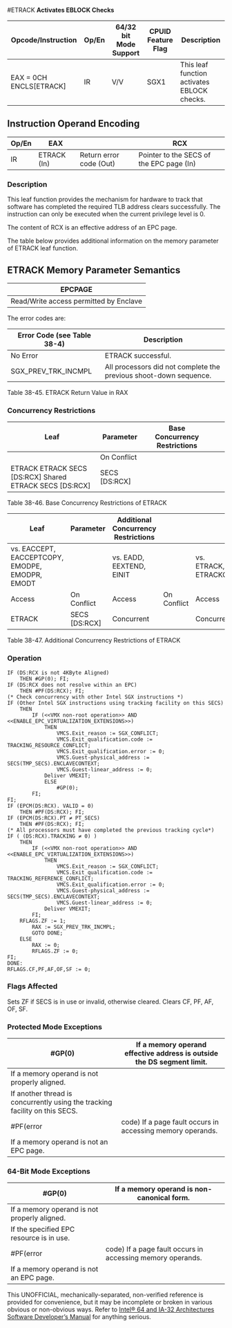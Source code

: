 #ETRACK
**Activates EBLOCK Checks**

| Opcode/Instruction      | Op/En | 64/32 bit Mode Support | CPUID Feature Flag | Description                                 |
| ----------------------- | ----- | ---------------------- | ------------------ | ------------------------------------------- |
| EAX = 0CH ENCLS[ETRACK] | IR    | V/V                    | SGX1               | This leaf function activates EBLOCK checks. |

## Instruction Operand Encoding

| Op/En | EAX         |                         | RCX                                      |
| ----- | ----------- | ----------------------- | ---------------------------------------- |
| IR    | ETRACK (In) | Return error code (Out) | Pointer to the SECS of the EPC page (In) |

### Description

This leaf function provides the mechanism for hardware to track that software has completed the required TLB address clears successfully. The instruction can only be executed when the current privilege level is 0.

The content of RCX is an effective address of an EPC page.

The table below provides additional information on the memory parameter of ETRACK leaf function.

## ETRACK Memory Parameter Semantics

| EPCPAGE                                |
| -------------------------------------- |
| Read/Write access permitted by Enclave |

The error codes are:

| Error Code (see Table 38-4) | Description                                                       |
| --------------------------- | ----------------------------------------------------------------- |
| No Error                    | ETRACK successful.                                                |
| SGX_PREV_TRK_INCMPL         | All processors did not complete the previous shoot-down sequence. |

Table 38-45. ETRACK Return Value in RAX

### Concurrency Restrictions

| Leaf                                                    | Parameter     | Base Concurrency Restrictions |     |     |
| ------------------------------------------------------- | ------------- | ----------------------------- | --- | --- |
|                                                         | On Conflict   |                               |
| ETRACK ETRACK SECS [DS:RCX] Shared ETRACK SECS [DS:RCX] | SECS [DS:RCX] |                               |     |     |

Table 38-46. Base Concurrency Restrictions of ETRACK

| Leaf                                            | Parameter     | Additional Concurrency Restrictions |             |                     |             |           |                         |
| ----------------------------------------------- | ------------- | ----------------------------------- | ----------- | ------------------- | ----------- | --------- | ----------------------- |
| vs. EACCEPT, EACCEPTCOPY, EMODPE, EMODPR, EMODT |               | vs. EADD, EEXTEND, EINIT            |             | vs. ETRACK, ETRACKC |             |
| Access                                          | On Conflict   | Access                              | On Conflict | Access              | On Conflict |
| ETRACK                                          | SECS [DS:RCX] | Concurrent                          |             | Concurrent          |             | Exclusive | SGX_EPC_PAGE \_CONFLICT |

Table 38-47. Additional Concurrency Restrictions of ETRACK

### Operation

```
IF (DS:RCX is not 4KByte Aligned)
    THEN #​​​​GP(0); FI;
IF (DS:RCX does not resolve within an EPC)
    THEN #​PF(DS:RCX); FI;
(* Check concurrency with other Intel SGX instructions *)
IF (Other Intel SGX instructions using tracking facility on this SECS)
    THEN
        IF (<<VMX non-root operation>> AND <<ENABLE_EPC_VIRTUALIZATION_EXTENSIONS>>)
            THEN
                VMCS.Exit_reason := SGX_CONFLICT;
                VMCS.Exit_qualification.code := TRACKING_RESOURCE_CONFLICT;
                VMCS.Exit_qualification.error := 0;
                VMCS.Guest-physical_address := SECS(TMP_SECS).ENCLAVECONTEXT;
                VMCS.Guest-linear_address := 0;
            Deliver VMEXIT;
            ELSE
                #​​​​GP(0);
        FI;
FI;
IF (EPCM(DS:RCX). VALID = 0)
    THEN #​PF(DS:RCX); FI;
IF (EPCM(DS:RCX).PT ≠ PT_SECS)
    THEN #​PF(DS:RCX); FI;
(* All processors must have completed the previous tracking cycle*)
IF ( (DS:RCX).TRACKING ≠ 0) )
    THEN
        IF (<<VMX non-root operation>> AND <<ENABLE_EPC_VIRTUALIZATION_EXTENSIONS>>)
            THEN
                VMCS.Exit_reason := SGX_CONFLICT;
                VMCS.Exit_qualification.code := TRACKING_REFERENCE_CONFLICT;
                VMCS.Exit_qualification.error := 0;
                VMCS.Guest-physical_address := SECS(TMP_SECS).ENCLAVECONTEXT;
                VMCS.Guest-linear_address := 0;
            Deliver VMEXIT;
        FI;
    RFLAGS.ZF := 1;
        RAX := SGX_PREV_TRK_INCMPL;
        GOTO DONE;
    ELSE
        RAX := 0;
        RFLAGS.ZF := 0;
FI;
DONE:
RFLAGS.CF,PF,AF,OF,SF := 0;

```

### Flags Affected

Sets ZF if SECS is in use or invalid, otherwise cleared. Clears CF, PF, AF, OF, SF.

### Protected Mode Exceptions

| \#​​​​GP(0)                                                                 | If a memory operand effective address is outside the DS segment limit. |
| --------------------------------------------------------------------------- | ---------------------------------------------------------------------- |
| If a memory operand is not properly aligned.                                |
| If another thread is concurrently using the tracking facility on this SECS. |
| \#​PF(error                                                                 | code) If a page fault occurs in accessing memory operands.             |
| If a memory operand is not an EPC page.                                     |

### 64-Bit Mode Exceptions

| \#​​​​GP(0)                                  | If a memory operand is non-canonical form.                 |
| -------------------------------------------- | ---------------------------------------------------------- |
| If a memory operand is not properly aligned. |
| If the specified EPC resource is in use.     |
| \#​PF(error                                  | code) If a page fault occurs in accessing memory operands. |
| If a memory operand is not an EPC page.      |

This UNOFFICIAL, mechanically-separated, non-verified reference is provided for convenience, but it may be
incomplete or broken in various obvious or non-obvious
ways. Refer to [Intel® 64 and IA-32 Architectures Software Developer’s Manual](https://software.intel.com/en-us/download/intel-64-and-ia-32-architectures-sdm-combined-volumes-1-2a-2b-2c-2d-3a-3b-3c-3d-and-4) for anything serious.
